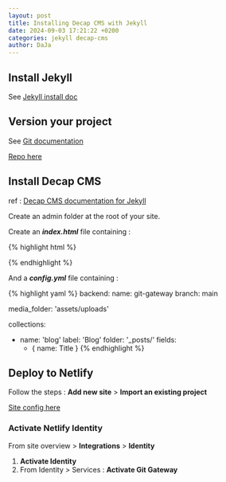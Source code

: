 ```yaml
---
layout: post
title: Installing Decap CMS with Jekyll
date: 2024-09-03 17:21:22 +0200
categories: jekyll decap-cms
author: DaJa
---
```


## Install Jekyll

See [Jekyll install doc](https://docs.google.com/document/d/1LaqoY2Qii0Hcc6W6c8yt6eByBQiBJ1MB/edit?usp=sharing&ouid=104371554567107929993&rtpof=true&sd=true)

## Version your project

See [Git documentation](https://docs.google.com/document/d/1TfthdzUD5Cu6U8MjtL_WqqI4O09He0nr/edit?usp=sharing&ouid=104371554567107929993&rtpof=true&sd=true)

[Repo here](https://github.com/djacquel/jekyll-decap-cms)

## Install Decap CMS

ref : [Decap CMS documentation for Jekyll](https://decapcms.org/docs/jekyll/)

Create an admin folder at the root of your site.

Create an ___index.html___ file containing :

{% highlight html %}
<!DOCTYPE html>
<html>
  <head>
    <meta charset="utf-8" />
    <meta name="viewport" content="width=device-width, initial-scale=1.0" />
    <title>Content Manager</title>
    <!-- Include the identity widget -->
    <script src="https://identity.netlify.com/v1/netlify-identity-widget.js" type="text/javascript"></script>
  </head>
  <body>
    <!-- Include the script that builds the page and powers Decap CMS -->
    <script src="https://unpkg.com/decap-cms@^3.0.0/dist/decap-cms.js"></script>
  </body>
</html>
{% endhighlight %}

And a ___config.yml___ file containing :

{% highlight yaml %}
backend:
  name: git-gateway
  branch: main

media_folder: 'assets/uploads'

collections:
  - name: 'blog'
    label: 'Blog'
    folder: '_posts/'
    fields:
      - { name: Title }
{% endhighlight %}

## Deploy to Netlify

Follow the steps : __Add new site__ > __Import an existing project__

[Site config here](https://app.netlify.com/sites/jekyll-decap-cms/overview)

### Activate Netlify Identity 

From site overview > __Integrations__ > __Identity__

  1. __Activate Identity__
  2. From Identity > Services : __Activate Git Gateway__
